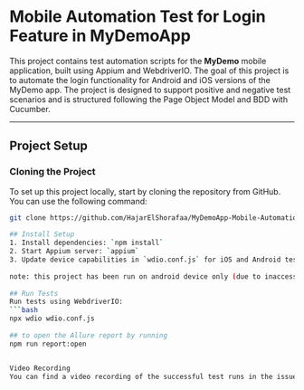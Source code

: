 # Mobile Automation Test for Login Feature in MyDemoApp
 
This project contains test automation scripts for the **MyDemo** mobile application, built using Appium and WebdriverIO. The goal of this project is to automate the login functionality for Android and iOS versions of the MyDemo app. The project is designed to support positive and negative test scenarios and is structured following the Page Object Model and BDD with Cucumber.
 
---
 
## Project Setup
 
### Cloning the Project
 
To set up this project locally, start by cloning the repository from GitHub. You can use the following command:
 
```bash
git clone https://github.com/HajarElShorafaa/MyDemoApp-Mobile-Automation
 
## Install Setup
1. Install dependencies: `npm install`
2. Start Appium server: `appium`
3. Update device capabilities in `wdio.conf.js` for iOS and Android testing.
 
note: this project has been run on android device only (due to inaccessibility to mac device)
 
## Run Tests
Run tests using WebdriverIO:
```bash
npx wdio wdio.conf.js
 
## to open the Allure report by running
npm run report:open


Video Recording
You can find a video recording of the successful test runs in the issues or you can access it from this link: https://www.awesomescreenshot.com/video/33458462?key=a1acc933bd0ce034ff6e7c2473c7a923.

